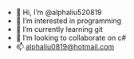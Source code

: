 - 👋 Hi, I’m @alphaliu520819
- 👀 I’m interested in programming
- 🌱 I’m currently learning git
- 💞️ I’m looking to collaborate on c#
- 📫 alphaliu0819@hotmail.com

<!---
alphaliu520819/alphaliu520819 is a ✨ special ✨ repository because its `README.md` (this file) appears on your GitHub profile.
You can click the Preview link to take a look at your changes.
--->

